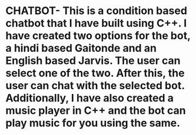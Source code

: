 # CHATBOT- This is a condition based chatbot that I have built using C++. I have created two options for the bot, a hindi based Gaitonde and an English based Jarvis. The user can select one of the two. After this, the user can chat with the selected bot. Additionally, I have also created a music player in C++ and the bot can play music for you using the same.
